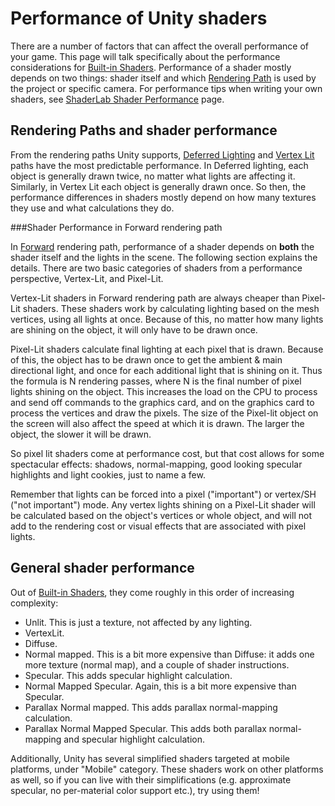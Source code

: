 Performance of Unity shaders
============================


There are a number of factors that can affect the overall performance of your game.  This page will talk specifically about the performance considerations for [Built-in Shaders](Built-inShaderGuide.html). Performance of a shader mostly depends on two things: shader itself and which [Rendering Path](RenderingPaths.html) is used by the project or specific camera. For performance tips when writing your own shaders, see [ShaderLab Shader Performance](SL-ShaderPerformance.html) page.

Rendering Paths and shader performance
--------------------------------------


From the rendering paths Unity supports, [Deferred Lighting](RenderTech-DeferredLighting.html) and [Vertex Lit](RenderTech-VertexLit.html) paths have the most predictable performance. In Deferred lighting, each object is generally drawn twice, no matter what lights are affecting it. Similarly, in Vertex Lit each object is generally drawn once. So then, the performance differences in shaders mostly depend on how many textures they use and what calculations they do.


###Shader Performance in Forward rendering path

In [Forward](RenderTech-ForwardRendering.html) rendering path, performance of a shader depends on __both__ the shader itself and the lights in the scene. The following section explains the details. There are two basic categories of shaders from a performance perspective, <span class=keyword>Vertex-Lit</span>, and <span class=keyword>Pixel-Lit</span>.

<span class=keyword>Vertex-Lit</span> shaders in Forward rendering path are always cheaper than Pixel-Lit shaders. These shaders work by calculating lighting based on the mesh vertices, using all lights at once.  Because of this, no matter how many lights are shining on the object, it will only have to be drawn once.

<span class=keyword>Pixel-Lit</span> shaders calculate final lighting at each pixel that is drawn.  Because of this, the object has to be drawn once to get the ambient & main directional light, and once for each additional light that is shining on it.  Thus the formula is N rendering passes, where N is the final number of pixel lights shining on the object.  This increases the load on the CPU to process and send off commands to the graphics card, and on the graphics card to process the vertices and draw the pixels.  The size of the Pixel-lit object on the screen will also affect the speed at which it is drawn.  The larger the object, the slower it will be drawn.

So pixel lit shaders come at performance cost, but that cost allows for some spectacular effects: shadows, normal-mapping, good looking specular highlights and light cookies, just to name a few.

Remember that lights can be forced into a pixel ("important") or vertex/SH ("not important") mode.  Any vertex lights shining on a Pixel-Lit shader will be calculated based on the object's vertices or whole object, and will not add to the rendering cost or visual effects that are associated with pixel lights.


General shader performance
--------------------------


Out of [Built-in Shaders](Built-inShaderGuide.html), they come roughly in this order of increasing complexity:
* <span class=keyword>Unlit</span>. This is just a texture, not affected by any lighting.
* <span class=keyword>VertexLit</span>.
* <span class=keyword>Diffuse</span>.
* <span class=keyword>Normal mapped</span>. This is a bit more expensive than Diffuse: it adds one more texture (normal map), and a couple of shader instructions.
* <span class=keyword>Specular</span>. This adds specular highlight calculation.
* <span class=keyword>Normal Mapped Specular</span>. Again, this is a bit more expensive than Specular.
* <span class=keyword>Parallax Normal mapped</span>. This adds parallax normal-mapping calculation.
* <span class=keyword>Parallax Normal Mapped Specular</span>. This adds both parallax normal-mapping and specular highlight calculation.

Additionally, Unity has several simplified shaders targeted at mobile platforms, under "Mobile" category. These shaders work on other platforms as well, so if you can live with their simplifications (e.g. approximate specular, no per-material color support etc.), try using them!



